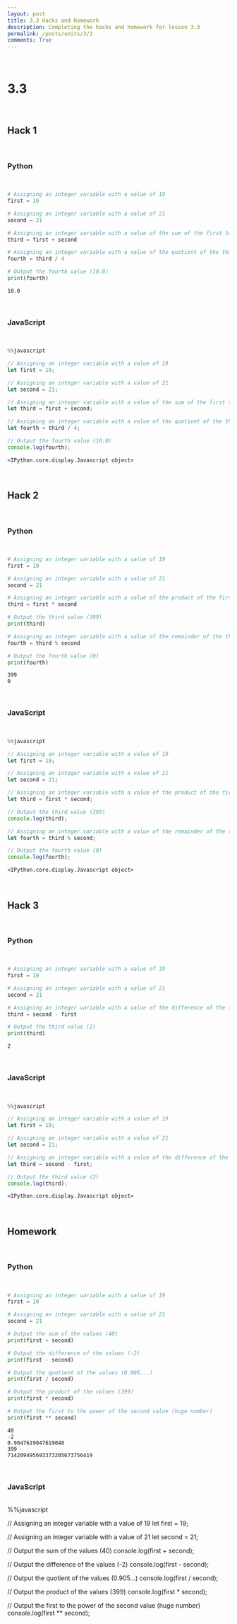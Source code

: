 ```yaml
---
layout: post
title: 3.3 Hacks and Homework
description: Completing the hacks and homework for lesson 3.3
permalink: /posts/units/3/3
comments: True
---
```


<br>

# 3.3

<br>

## Hack 1

<br>

### Python

<br>


```python
# Assigning an integer variable with a value of 19
first = 19

# Assigning an integer variable with a value of 21
second = 21

# Assigning an integer variable with a value of the sum of the first two
third = first + second

# Assigning an integer variable with a value of the quotient of the third and 4
fourth = third / 4

# Output the fourth value (10.0)
print(fourth)
```

    10.0


<br>

### JavaScript

<br>


```javascript
%%javascript

// Assigning an integer variable with a value of 19
let first = 19;

// Assigning an integer variable with a value of 21
let second = 21;

// Assigning an integer variable with a value of the sum of the first two
let third = first + second;

// Assigning an integer variable with a value of the quotient of the third and 4
let fourth = third / 4;

// Output the fourth value (10.0)
console.log(fourth);
```


    <IPython.core.display.Javascript object>


<br>

## Hack 2

<br>

### Python

<br>


```python
# Assigning an integer variable with a value of 19
first = 19

# Assigning an integer variable with a value of 21
second = 21

# Assigning an integer variable with a value of the product of the first two
third = first * second

# Output the third value (399)
print(third)

# Assigning an integer variable with a value of the remainder of the third divided by the second
fourth = third % second

# Output the fourth value (0)
print(fourth)
```

    399
    0


<br>

### JavaScript

<br>


```javascript
%%javascript

// Assigning an integer variable with a value of 19
let first = 19;

// Assigning an integer variable with a value of 21
let second = 21;

// Assigning an integer variable with a value of the product of the first two
let third = first * second;

// Output the third value (399)
console.log(third);

// Assigning an integer variable with a value of the remainder of the third divided by the second
let fourth = third % second;

// Output the fourth value (0)
console.log(fourth);
```


    <IPython.core.display.Javascript object>


<br>

## Hack 3

<br>

### Python

<br>


```python
# Assigning an integer variable with a value of 19
first = 19

# Assigning an integer variable with a value of 21
second = 21

# Assigning an integer variable with a value of the difference of the first two
third = second - first

# Output the third value (2)
print(third)
```

    2


<br>

### JavaScript

<br>


```javascript
%%javascript

// Assigning an integer variable with a value of 19
let first = 19;

// Assigning an integer variable with a value of 21
let second = 21;

// Assigning an integer variable with a value of the difference of the first two
let third = second - first;

// Output the third value (2)
console.log(third);
```


    <IPython.core.display.Javascript object>


<br>

## Homework

<br>

### Python

<br>


```python
# Assigning an integer variable with a value of 19
first = 19

# Assigning an integer variable with a value of 21
second = 21

# Output the sum of the values (40)
print(first + second)

# Output the difference of the values (-2)
print(first - second)

# Output the quotient of the values (0.905...)
print(first / second)

# Output the product of the values (399)
print(first * second)

# Output the first to the power of the second value (huge number)
print(first ** second)
```

    40
    -2
    0.9047619047619048
    399
    714209495693373205673756419


<br>

### JavaScript

<br>
%%javascript

// Assigning an integer variable with a value of 19
let first = 19;

// Assigning an integer variable with a value of 21
let second = 21;

// Output the sum of the values (40)
console.log(first + second);

// Output the difference of the values (-2)
console.log(first - second);

// Output the quotient of the values (0.905...)
console.log(first / second);

// Output the product of the values (399)
console.log(first * second);

// Output the first to the power of the second value (huge number)
console.log(first ** second);